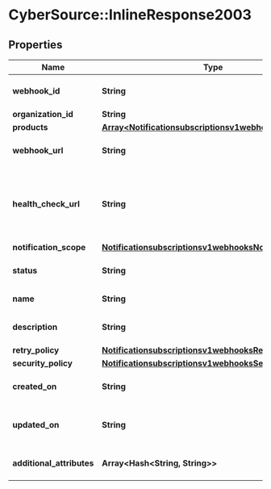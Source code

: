 # CyberSource::InlineResponse2003

## Properties
Name | Type | Description | Notes
------------ | ------------- | ------------- | -------------
**webhook_id** | **String** | Webhook Id. This is generated by the server. | [optional] 
**organization_id** | **String** | Organization ID. | [optional] 
**products** | [**Array&lt;Notificationsubscriptionsv1webhooksProducts&gt;**](Notificationsubscriptionsv1webhooksProducts.md) |  | [optional] 
**webhook_url** | **String** | The client&#39;s endpoint (URL) to receive webhooks. | [optional] 
**health_check_url** | **String** | The client&#39;s health check endpoint (URL). This should be as close as possible to the actual webhookUrl. | [optional] 
**notification_scope** | [**Notificationsubscriptionsv1webhooksNotificationScope**](Notificationsubscriptionsv1webhooksNotificationScope.md) |  | [optional] 
**status** | **String** | Webhook status. | [optional] [default to &#39;INACTIVE&#39;]
**name** | **String** | Client friendly webhook name. | [optional] 
**description** | **String** | Client friendly webhook description. | [optional] 
**retry_policy** | [**Notificationsubscriptionsv1webhooksRetryPolicy**](Notificationsubscriptionsv1webhooksRetryPolicy.md) |  | [optional] 
**security_policy** | [**Notificationsubscriptionsv1webhooksSecurityPolicy**](Notificationsubscriptionsv1webhooksSecurityPolicy.md) |  | [optional] 
**created_on** | **String** | Date on which webhook was created/registered. | [optional] 
**updated_on** | **String** | Date on which webhook was most recently updated. | [optional] 
**additional_attributes** | **Array&lt;Hash&lt;String, String&gt;&gt;** | Additional, free form configuration data. | [optional] 



